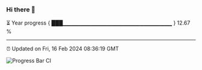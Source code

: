 ### Hi there 👋

⏳ Year progress { ███▁▁▁▁▁▁▁▁▁▁▁▁▁▁▁▁▁▁▁▁▁▁▁▁▁▁▁ } 12.67 %

---

⏰ Updated on Fri, 16 Feb 2024 08:36:19 GMT

![Progress Bar CI](https://github.com/IshwaranRudhara/GIT-ACTION/workflows/Progress%20Bar%20CI/badge.svg)
